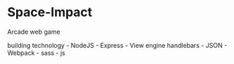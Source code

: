 # Space-Impact
Arcade web game 

building technology
    - NodeJS
    - Express
        - View engine handlebars
        - JSON
    - Webpack
        - sass
        - js
